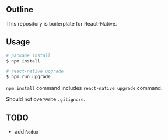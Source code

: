 ## Outline

This repository is boilerplate for React-Native.

## Usage

```zsh
# package install
$ npm install

# react-native upgrade
$ npm run upgrade
```

`npm install` command includes `react-native upgrade` command.

Should not overwrite `.gitignore`.

## TODO

* add `Redux`
